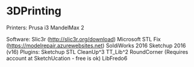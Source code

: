 # 3DPrinting

Printers:
 Prusa i3
 MandelMax 2


Software:
  Slic3r (http://slic3r.org/download)
  Microsoft STL Fix (https://modelrepair.azurewebsites.net)
  SoldiWorks 2016
  Sketchup 2016 (v16)
   Plugins:
     Sketchup STL
     CleanUp^3
     TT_Lib^2
     RoundCorner (Requires account at SketchUcation - free is ok)
     LibFredo6
